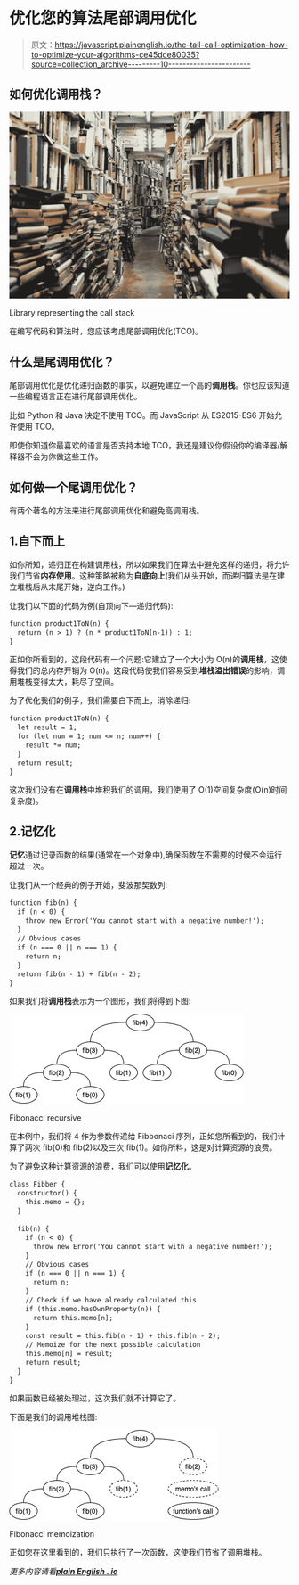 # 优化您的算法尾部调用优化

> 原文：<https://javascript.plainenglish.io/the-tail-call-optimization-how-to-optimize-your-algorithms-ce45dce80035?source=collection_archive---------10----------------------->

## 如何优化调用栈？

![](img/e9a14a263fc81943b6f96ff4560f58f0.png)

Library representing the call stack

在编写代码和算法时，您应该考虑尾部调用优化(TCO)。

## 什么是尾调用优化？

尾部调用优化是优化递归函数的事实，以避免建立一个高的**调用栈**。你也应该知道一些编程语言正在进行尾部调用优化。

比如 Python 和 Java 决定不使用 TCO。而 JavaScript 从 ES2015-ES6 开始允许使用 TCO。

即使你知道你最喜欢的语言是否支持本地 TCO，我还是建议你假设你的编译器/解释器不会为你做这些工作。

## 如何做一个尾调用优化？

有两个著名的方法来进行尾部调用优化和避免高调用栈。

## 1.自下而上

如你所知，递归正在构建调用栈，所以如果我们在算法中避免这样的递归，将允许我们节省**内存使用**。这种策略被称为**自底向上**(我们从头开始，而递归算法是在建立堆栈后从末尾开始，逆向工作。)

让我们以下面的代码为例(自顶向下—递归代码):

```
function product1ToN(n) {
  return (n > 1) ? (n * product1ToN(n-1)) : 1;
}
```

正如你所看到的，这段代码有一个问题:它建立了一个大小为 O(n)的**调用栈**，这使得我们的总内存开销为 O(n)。这段代码使我们容易受到**堆栈溢出错误**的影响，调用堆栈变得太大，耗尽了空间。

为了优化我们的例子，我们需要自下而上，消除递归:

```
function product1ToN(n) {
  let result = 1;
  for (let num = 1; num <= n; num++) {
    result *= num;
  }
  return result;
}
```

这次我们没有在**调用栈**中堆积我们的调用，我们使用了 O(1)空间复杂度(O(n)时间复杂度)。

## 2.记忆化

**记忆**通过记录函数的结果(通常在一个对象中),确保函数在不需要的时候不会运行超过一次。

让我们从一个经典的例子开始，斐波那契数列:

```
function fib(n) {
  if (n < 0) {
    throw new Error('You cannot start with a negative number!');
  }
  // Obvious cases
  if (n === 0 || n === 1) {
    return n;
  }
  return fib(n - 1) + fib(n - 2);
}
```

如果我们将**调用栈**表示为一个图形，我们将得到下图:

![](img/55b16eb6e66575c76a8bfeaef7309c85.png)

Fibonacci recursive

在本例中，我们将 4 作为参数传递给 Fibbonaci 序列，正如您所看到的，我们计算了两次 fib(0)和 fib(2)以及三次 fib(1)。如你所料，这是对计算资源的浪费。

为了避免这种计算资源的浪费，我们可以使用**记忆化**。

```
class Fibber {
  constructor() {
    this.memo = {};
  }

  fib(n) {
    if (n < 0) {
      throw new Error('You cannot start with a negative number!');
    }
    // Obvious cases
    if (n === 0 || n === 1) {
      return n;
    }
    // Check if we have already calculated this
    if (this.memo.hasOwnProperty(n)) {
      return this.memo[n];
    }
    const result = this.fib(n - 1) + this.fib(n - 2);
    // Memoize for the next possible calculation
    this.memo[n] = result;
    return result;
  }
}
```

如果函数已经被处理过，这次我们就不计算它了。

下面是我们的调用堆栈图:

![](img/a266fa8f1c026f0c6d13463af5096007.png)

Fibonacci memoization

正如您在这里看到的，我们只执行了一次函数，这使我们节省了调用堆栈。

*更多内容请看*[***plain English . io***](http://plainenglish.io)